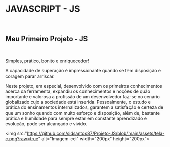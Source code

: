 <h1>JAVASCRIPT - JS</h1>
<br>
<h2>Meu Primeiro Projeto - JS</h2>
<br>
<p>Simples, prático, bonito e enriquecedor!</p>
<p>A capacidade de superação é impressionante quando se tem disposição e coragem parar arriscar.</p>
<p>Neste projeto, em especial, desenvolvido com os primeiros conhecimentos acerca da ferramenta, expandiu 
os conhecimentos e noções de quão importante e valorosa a profissão de um desenvolvedor faz-se no cenário globalizado
cujo a sociedade está inserida. Pessoalmente, o estudo e prática do ensinamentos internalizados, garantem a satisfação
e certeza de que um sonho quando com muito esforço e disposição, além de, bastante prática e humildade 
para sempre estar em constante aprendizado e evolução, pode ser alcançado e vivido.</p>

<img src:"https://github.com/sidsantos87/Projeto-JS/blob/main/assets/tela-c.png?raw=true" alt="Imagem-cel" width="200px" height="200px">
